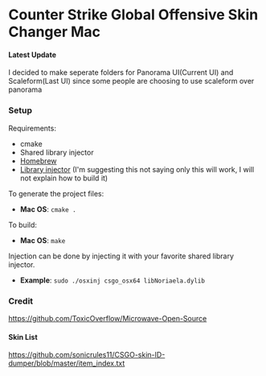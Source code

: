 # Counter Strike Global Offensive Skin Changer Mac

#### Latest Update
I decided to make seperate folders for Panorama UI(Current UI) and Scaleform(Last UI) since some people are choosing to use scaleform over panorama

### Setup
Requirements:

* cmake
* Shared library injector
* [Homebrew](https://brew.sh)
* [Library injector](https://github.com/scen/osxinj) (I'm suggesting this not saying only this will work, I will not explain how to build it)

To generate the project files:

* **Mac OS**: `cmake .`

To build:

* **Mac OS**: `make`

Injection can be done by injecting it with your favorite shared library injector.
* **Example**: `sudo ./osxinj csgo_osx64 libNoriaela.dylib`

### Credit
https://github.com/ToxicOverflow/Microwave-Open-Source

#### Skin List
https://github.com/sonicrules11/CSGO-skin-ID-dumper/blob/master/item_index.txt